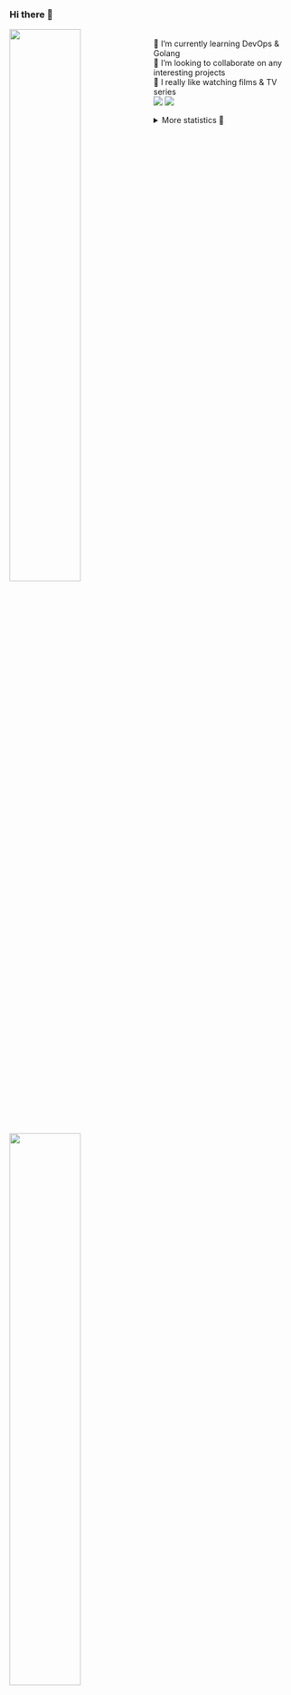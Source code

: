 ### Hi there 👋


[<img align="left" width="50%" src="https://github-readme-stats.vercel.app/api?username=rufusnufus&hide=issues&show_icons=true&count_private=true&theme=transparent&title_color=FF6F40&text_color=FBF9F8&icon_color=F48242&hide_border=true&hide_title=true#gh-dark-mode-only">](https://metrics.lecoq.io/rufusnufus#gh-dark-mode-only)
[<img align="left" width="50%" src="https://github-readme-stats.vercel.app/api?username=rufusnufus&hide=issues&show_icons=true&count_private=true&theme=transparent&title_color=FF6533&text_color=4D4644&icon_color=FF8038&hide_border=true&hide_title=true#gh-light-mode-only">](https://metrics.lecoq.io/rufusnufus#gh-light-mode-only)

<p>
  <br>
  🌱 I’m currently learning DevOps & Golang</br>
  👯 I’m looking to collaborate on any interesting projects</br>
  🎥 I really like watching films & TV series</br>
  <a href="https://linkedin.com/in/rufusnufus"><img src="https://img.shields.io/badge/linkedin-0077B5.svg?style=for-the-badge&logo=linkedin&logoColor=white"/></a>
  <a href="https://t.me/rufusnufus"><img src="https://img.shields.io/badge/-telegram-black?style=for-the-badge&color=blue&logo=telegram"/></a>
</p>

<p text-align="left">
<details>
  <summary>More statistics 👀</summary><br/>

<!--START_SECTION:waka-->
![Code Time](http://img.shields.io/badge/Code%20Time-764%20hrs%2047%20mins-blue)

![Profile Views](http://img.shields.io/badge/Profile%20Views-0-blue)

**I'm an Early 🐤** 

```text
🌞 Morning                6764 commits        █████░░░░░░░░░░░░░░░░░░░░   20.65 % 
🌆 Daytime                19141 commits       ███████████████░░░░░░░░░░   58.44 % 
🌃 Evening                6122 commits        █████░░░░░░░░░░░░░░░░░░░░   18.69 % 
🌙 Night                  728 commits         █░░░░░░░░░░░░░░░░░░░░░░░░   02.22 % 
```
📅 **I'm Most Productive on Wednesday** 

```text
Monday                   6586 commits        █████░░░░░░░░░░░░░░░░░░░░   20.11 % 
Tuesday                  5626 commits        ████░░░░░░░░░░░░░░░░░░░░░   17.18 % 
Wednesday                7231 commits        ██████░░░░░░░░░░░░░░░░░░░   22.08 % 
Thursday                 6022 commits        █████░░░░░░░░░░░░░░░░░░░░   18.38 % 
Friday                   5899 commits        █████░░░░░░░░░░░░░░░░░░░░   18.01 % 
Saturday                 797 commits         █░░░░░░░░░░░░░░░░░░░░░░░░   02.43 % 
Sunday                   594 commits         ░░░░░░░░░░░░░░░░░░░░░░░░░   01.81 % 
```


📊 **This Week I Spent My Time On** 

```text
💬 Programming Languages: 
No Activity Tracked This Week

🔥 Editors: 
No Activity Tracked This Week
```

**I Mostly Code in Go** 

```text
Go                       21 repos            █████░░░░░░░░░░░░░░░░░░░░   19.27 % 
Python                   19 repos            ████░░░░░░░░░░░░░░░░░░░░░   17.43 % 
Shell                    6 repos             █░░░░░░░░░░░░░░░░░░░░░░░░   05.50 % 
Smarty                   5 repos             █░░░░░░░░░░░░░░░░░░░░░░░░   04.59 % 
Kotlin                   3 repos             █░░░░░░░░░░░░░░░░░░░░░░░░   02.75 % 
```




 Last Updated on 07/07/2024 01:01:47 UTC
<!--END_SECTION:waka-->

</details>
</p>

